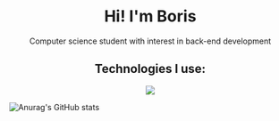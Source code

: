 <h1 align="center">Hi! I'm Boris</h1>
<p align="center">Computer science student with interest in back-end development</p>
<h2 align="center">Technologies I use:</h3>
<p align="center">
  <img src="https://skillicons.dev/icons?i=go,java,spring,ts,react,py,html,css,git,docker,neovim" />
</p>

![Anurag's GitHub stats](https://github-readme-stats.vercel.app/api?username=skokcmd&show_icons=true&theme=dracula)
